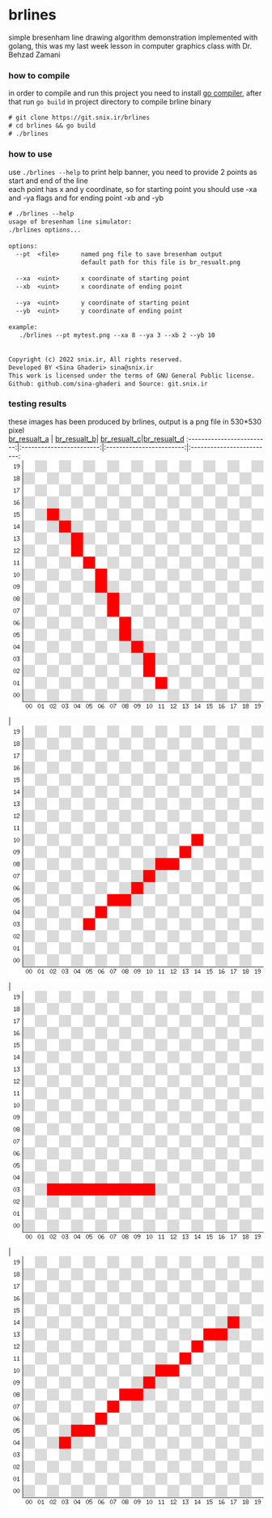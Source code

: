 # brlines
simple bresenham line drawing algorithm demonstration implemented with golang,
this was my last week lesson in computer graphics class with Dr. Behzad Zamani

### how to compile
in order to compile and run this project you need to install [go compiler](https://go.dev/dl),
after that run `go build` in project directory to compile brline binary

```
# git clone https://git.snix.ir/brlines
# cd brlines && go build 
# ./brlines
```

### how to use
use `./brlines --help` to print help banner, you need to provide 2 points as start and end of the line  
each point has x and y coordinate, so for starting point you should use -xa and -ya flags and for ending point -xb and -yb

```
# ./brlines --help
usage of bresenham line simulator:
./brlines options...

options:
  --pt  <file>      named png file to save bresenham output
                    default path for this file is br_resualt.png

  --xa  <uint>      x coordinate of starting point
  --xb  <uint>      x coordinate of ending point

  --ya  <uint>      y coordinate of starting point
  --yb  <uint>      y coordinate of ending point

example:
   ./brlines --pt mytest.png --xa 8 --ya 3 --xb 2 --yb 10


Copyright (c) 2022 snix.ir, All rights reserved.
Developed BY <Sina Ghaderi> sina@snix.ir
This work is licensed under the terms of GNU General Public license.
Github: github.com/sina-ghaderi and Source: git.snix.ir
```

### testing results
these images has been produced by brlines, output is a png file in 530*530 pixel  
[br_resualt_a](br_resualt_a.png) |  [br_resualt_b](br_resualt_b.png)| [br_resualt_c](br_resualt_c.png)|[br_resualt_d](br_resualt_d.png)
:-------------------------:|:------------------------:|:------------------------:|:-------------------------:
![](br_resualt_a.png)  |  ![](br_resualt_b.png)       |  ![](br_resualt_c.png)   |  ![](br_resualt_d.png)




